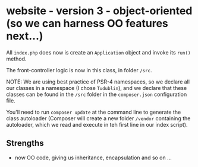 # website - version 3 - object-oriented (so we can harness OO features next...)

All `index.php` does now is create an `Application` object and invoke its `run()` method. 

The front-controller logic is now in this class, in folder `/src`.

NOTE: We are using best practice of PSR-4 namespaces, so we declare all our classes in a namespace (I chose `Tudublin`), and we declare that these classes can be found in the `/src` folder in the `composer.json` configuration file.

You'll need to run `composer update` at the command line to generate the class autoloader (Composer will create a new folder `/vendor` containing the autoloader, which we read and execute in teh first line in our index script).



## Strengths

- now OO code, giving us inheritance, encapsulation and so on ...
